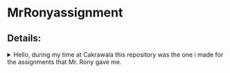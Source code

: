 # MrRonyassignment

## Details:

<details><summary>Hello, during my time at Cakrawala this repository was the one i made for the assignments that Mr. Rony gave me.</summary><p>

## Details on the first Assignment: (Due: 08 March, 2025)

### All is to write 5 distinc codes, seen in this section: (Javascript)
#### Write a code to find the area of a rectangle:
- input: Length = 5 , Width = 3
- output: Area = 15
###### My work:
- so for my work i used instead width being 10 while length is 20, which resulted in the area being 200.
#### Find the Diameter, Circumfrence, and Area of a circle:
- input: Radius = 5
- output: Diameter = 10 , Circumfrence = 31.4159 , Area = 78.539
###### My work:
- During my work i idecided instead of multiplying radius by itself, i instead use exponents. Instead of creating a variable that represents Pi, i imported a math related file to import Pi automatically.
#### Find the angles of a triangle if two were given:
- input: a = 80 , b = 65
- output: 35
#### Get the difference in time between two interval of dates in the form of days: (DD/MM/YYYY)
- input: date1 = 01-01-2025 , date2 = 03-01-2025
- output: 2
#### Only recognizes the initials within a string:
- input: John Doe
- output: JD
